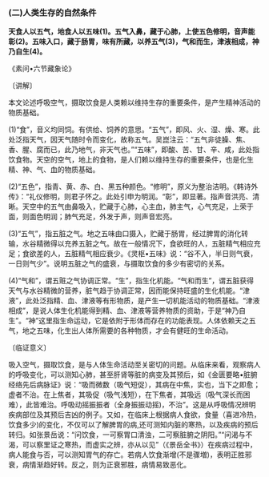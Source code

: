 ### (二)人类生存的自然条件

**天食人以五气，地食人以五味(1)。五气入鼻，藏于心肺，上使五色修明，音声能彰(2)。五味入口，藏于肠胃，味有所藏，以养五气(3)，气和而生，津液相成，神乃自生(4)。**

《素问•六节藏象论》

〔讲解〕

本文论述呼吸空气，摄取饮食是人类赖以维持生存的重要条件，是产生精神活动的物质基础。

(1)“食”，音义均同饲。有供给、饲养的意思。“五气”，即风、火、湿、燥、寒。此处泛指天气，因天气随时令而变化，故称五气。吴崑注云：“五气非徒臊、焦、香、腥、腐而已，此乃地气，非天气也。”“五味”，即酸、苦、甘、辛、咸，此处指饮食物。天空的空气，地上的食物，是人们赖以维持生存的重要条件，也是化生精、神、气、血的物质基础。

(2)“五色”，指青、黄、赤、白、黑五种颜色。“修明”，原义为整治洁明。《韩诗外传》：“礼仪修明，则君子怀之。此处引申为明润。“彰”，即显著。指声音洪亮、清晰。天空中的五气由鼻吸入，贮藏于心肺，心主血，肺主气，心气充足，上荣于面，则面色明润；肺气充足，外发于声，则声音宏亮。

(3)“五气”，指五脏之气。地之五味由口摄入，贮藏于肠胃，经过脾胃的消化转输，水谷精微得以充养五脏之气。故在一般情况下，食欲旺的人，五脏精气相应充足；食欲差的人，五脏精气相应衰少。《灵枢•五味》说：“谷不入，半日则气衰，一日则气少”。说明五脏之气的盛衰，与摄取饮食的多少有密切的关系。

(4)“气和”，谓五赃之气协调正常。“生”，指生化机能。“气和而生”，谓五脏获得天气与水谷精微的营养，脏气趋于协调正常，因而能保持旺盛的生化机能。“津液”，此处泛指精、血、津液等有形物质，是产生一切机能活动的物质基础。“津液相成”，是说人体生化机能得到精、血、津液等营养物质的资助，于是“神乃自生”。“神”这里指生命运动，它是依附于形体而存在的功能表现。人体依赖天之五气，地之五味，化生出人体所需要的各种物质，才会有健旺的生命活动。

〔临证意义〕

吸入空气，摄取饮食，是与人体生命活动至关密切的问题。从临床来看，观察病人的呼吸变化，可以测知心肺，甚至肝肾等脏的病变及其预后，如《金匮要略•脏腑经络先后病脉证》说：“吸而微数（吸气短促），其病在中焦，实也，当下之即愈；虚者不治。在上焦者，其吸促（吸气浅短），在下焦者，其吸远（吸气深长而困难），此皆难治。呼吸动摇振振者（全身振振动摇)，不治”。这是从呼吸情况辨明疾病部位及其预后吉凶的例子。又如，在临床上根据病人食欲，食量（喜进冷热，饮食多少)的变化，不仅可以了解脾胃的病,还可测知内脏的寒热，以及疾病的预后转归。如张景岳说：“问饮食，一可察胃口清浊，二可察脏腑之阴阳。”“问渴与不渴，可以察里证之寒热，而虚实之辨，亦从以见”（《景岳全书》）在疾病过程中，病人能食与否，可以测知胃气的存亡。若病人饮食渐增(不是骤増)，表明正胜邪衰，病情渐趋好转。反之，则为正衰邪胜，病情易致恶化。

